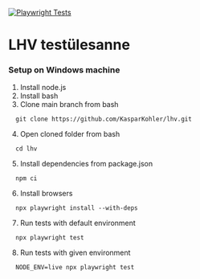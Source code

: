 [![Playwright Tests](https://github.com/KasparKohler/lhv/actions/workflows/playwright.yml/badge.svg?branch=main)](https://github.com/KasparKohler/lhv/actions/workflows/playwright.yml)
# LHV testülesanne
### Setup on Windows machine
1. Install node.js
2. Install bash
3. Clone main branch from bash
```console
  git clone https://github.com/KasparKohler/lhv.git
```
4. Open cloned folder from bash
```console
  cd lhv
```
5. Install dependencies from package.json
```console
  npm ci
```
6. Install browsers
```console
  npx playwright install --with-deps
```
7. Run tests with default environment
```console
  npx playwright test
```
8. Run tests with given environment
```console
  NODE_ENV=live npx playwright test
```